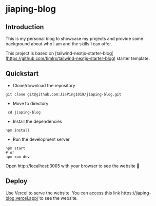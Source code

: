 # jiaping-blog

## Introduction

This is my personal blog to showcase my projects and provide some background about who I am and the skills I can offer.

This project is based on [tailwind-nextjs-starter-blog] (https://github.com/timlrx/tailwind-nextjs-starter-blog) starter template.

## Quickstart

- Clone/download the repository

```
git clone git@github.com:JiaPing1019/jiaping-blog.git
```

- Move to directory

```
 cd jiaping-blog
```

- Install the dependencies

```
npm install
```

- Run the development server

```
npm start
# or
npm run dev
```

Open http://localhost:3005 with your browser to see the website 🎉

## Deploy

Use [Vercel](https://vercel.com/) to serve the website. You can access this link https://jiaping-blog.vercel.app/ to see the website.

